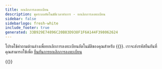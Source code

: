 ```yaml
---
title: ยกเลิกการลงทะเบียน
description: ชุดระบบอัตโนมัติเวลาทําการ - ยกเลิกการลงทะเบียน
sidebar: false
sidebarlogo: fresh-white
include_footer: true
generated: 33B929E74896C20B83D938F1F6A144F398062624
---
```


โปรดใช้คําถามด้านล่างเพื่อยกเลิกการลงทะเบียนอัตโนมัติของคุณสําหรับ {{<product-name>}}. เราจะส่งรหัสยืนยันที่คุณสามารถใช้เพื่อ [ยืนยันการยกเลิกการลงทะเบียน](/th/office-hours/unregister-confirm)

{{<questions name="/office-hours/unregister.json" completed="Thank you for completing unregistration questions" showNavigationButtons=false >}}
